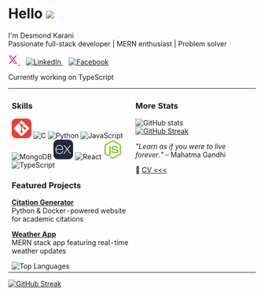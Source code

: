 <h1>Hello <img src="https://media.giphy.com/media/hvRJCLFzcasrR4ia7z/giphy.gif" width="30px" /></h1>

<p>I'm Desmond Karani<br>
Passionate full-stack developer | MERN enthusiast | Problem solver</p>
<p>
  <a href="https://x.com/karani_des">
    <img src="https://raw.githubusercontent.com/DesmondKarani/svg/refs/heads/main/FlowbiteXSolid.svg" width="20px" alt="X" />
  </a>&nbsp;&nbsp;
  <a href="https://www.linkedin.com/in/desmond-karani-a78359b2/">
    <img src="https://cdn.jsdelivr.net/gh/devicons/devicon/icons/linkedin/linkedin-original.svg" width="23px" alt="LinkedIn" />
  </a>&nbsp;&nbsp;
  <a href="https://www.facebook.com/desmondkarani">
    <img src="https://cdn.jsdelivr.net/gh/devicons/devicon/icons/facebook/facebook-original.svg" width="23px" alt="Facebook" />
  </a>
</p>

<p>Currently working on TypeScript</p>

<table>
  <tr>
    <td valign="top" width="50%">
      <h3>Skills</h3>
      <p>
        <img src="https://raw.githubusercontent.com/DesmondKarani/svg/refs/heads/main/SkillIconsGit.svg" width="40px" alt="Git" />
        <img src="https://cdn.jsdelivr.net/gh/devicons/devicon/icons/c/c-original.svg" width="40px" alt="C" />
        <img src="https://cdn.jsdelivr.net/gh/devicons/devicon/icons/python/python-original.svg" width="40px" alt="Python" />
        <img src="https://cdn.jsdelivr.net/gh/devicons/devicon/icons/javascript/javascript-original.svg" width="40px" alt="JavaScript" />
        <img src="https://cdn.jsdelivr.net/gh/devicons/devicon/icons/mongodb/mongodb-original.svg" width="40px" alt="MongoDB" />
        <img src="https://raw.githubusercontent.com/DesmondKarani/svg/refs/heads/main/SkillIconsExpressjsDark.svg" width="40px" alt="Express" />
        <img src="https://cdn.jsdelivr.net/gh/devicons/devicon/icons/react/react-original.svg" width="40px" alt="React" />
        <img src="https://raw.githubusercontent.com/DesmondKarani/svg/refs/heads/main/node-js.svg" width="40" height="40" alt="NodeJS" />
        <img src="https://cdn.jsdelivr.net/gh/devicons/devicon/icons/typescript/typescript-original.svg" width="40px" alt="TypeScript" />
      </p>
      
  <h3>Featured Projects</h3>
      <p>
        <a href="https://github.com/DesmondKarani/citePY"><b>Citation Generator</b></a><br>
        Python & Docker-powered website for academic citations
      </p>
      <p>
        <a href="https://github.com/DesmondKarani/weather-app"><b>Weather App</b></a><br>
        MERN stack app featuring real-time weather updates
      </p>
      <img src="https://github-readme-stats.vercel.app/api/top-langs/?username=DesmondKarani&layout=compact&count_private=true&theme=radical&hide_border=true" alt="Top Languages" />
    </td>

  <td valign="top" width="50%">
      <h3>More Stats</h3>
      <img src="https://github-readme-stats.vercel.app/api?username=DesmondKarani&show_icons=true&count_private=true&theme=radical&hide_border=true&hide_title=true" alt="GitHub stats" />
      <br>
      <a href="https://git.io/streak-stats">
        <img src="https://streak-stats.demolab.com?user=DesmondKarani&theme=radical&hide_border=true" alt="GitHub Streak" />
      </a>
    
  <p><i>"Learn as if you were to live forever."</i> – Mahatma Gandhi</p>
      <p>📃 <a href="https://drive.google.com/file/d/1xO7WSnQBELkhC11CipCuO1egDUclAwfm/view?usp=drive_link">CV <<<</a></p>
    </td>
  </tr>
</table>

[![GitHub Streak](https://streak-stats.demolab.com?user=DesmondKarani&theme=radical&hide_border=true)](https://git.io/streak-stats)
